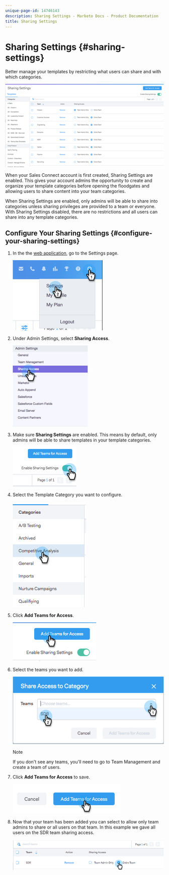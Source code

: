 ```yaml
---
unique-page-id: 14746143
description: Sharing Settings - Marketo Docs - Product Documentation
title: Sharing Settings
---
```


# Sharing Settings {#sharing-settings}

Better manage your templates by restricting what users can share and with which categories.

![](assets/main.png)

When your Sales Connect account is first created, Sharing Settings are enabled. This gives your account admins the opportunity to create and organize your template categories before opening the floodgates and allowing users to share content into your team categories.

When Sharing Settings are enabled, only admins will be able to share into categories unless sharing privileges are provided to a team or everyone. With Sharing Settings disabled, there are no restrictions and all users can share into any template categories.

## Configure Your Sharing Settings {#configure-your-sharing-settings}

1. In the the [web application](https://toutapp.com/login), go to the Settings page.

   ![](assets/one-2.png)

1. Under Admin Settings, select **Sharing Access**.

   ![](assets/two-2.png)

1. Make sure **Sharing Settings** are enabled. This means by default, only admins will be able to share templates in your template categories.

   ![](assets/three-2.png)

1. Select the Template Category you want to configure.

   ![](assets/four-2.png)

1. Click **Add Teams for Access**.

   ![](assets/five-2.png)

1. Select the teams you want to add.

   ![](assets/six-1.png)

   >[!NOTE]
   >
   >If you don't see any teams, you'll need to go to Team Management and create a team of users.

1. Click **Add Teams for Access** to save.

   ![](assets/seven-1.png)

1. Now that your team has been added you can select to allow only team admins to share or all users on that team. In this example we gave all users on the SDR team sharing access.

   ![](assets/eight-1.png)
